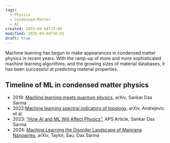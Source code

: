 ```yaml
---
tags:
  - Physics
  - Condensed-Matter
  - AI
created: 2025-04-04T15:05
modified: 2025-04-04T16:02
draft: true
---
```

Machine learning has begun to make appearances in condensed matter physics in recent years. With the ramp-up of more and more sophisticated machine learning algorithms, and the growing sizes of material databases, it has been successful at predicting material properties.

## Timeline of ML in condensed matter physics

- 2019: [Machine learning meets quantum physics](https://arxiv.org/abs/1903.03516), arXiv, Sankar Das Sarma
- 2022:[Machine learning spectral indicators of topology](https://arxiv.org/pdf/2003.00994), arXiv, Andrejevic et al.
- 2023: ["How AI and ML Will Affect Physics"](https://physics.aps.org/articles/v16/166), APS Article, Sankar Das Sarma 
- 2024: [Machine Learning the Disorder Landscape of Majorana Nanowires](https://arxiv.org/abs/2307.11068), arXiv, Taylor, Sau, Das Sarma
